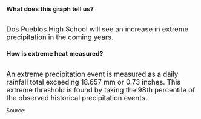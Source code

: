 ### What does this graph tell us?
<br>
<span style="font-size:18px;">Dos Pueblos High School will see an increase in extreme precipitation in the coming years.</span>
<br>

### How is extreme heat measured?

<br>
<span style="font-size:18px;">An extreme precipitation event is measured as a daily rainfall total exceeding 18.657 mm or 0.73 inches. This extreme threshold is found by taking the 98th percentile of the observed historical precipitation events.</span>

Source:

